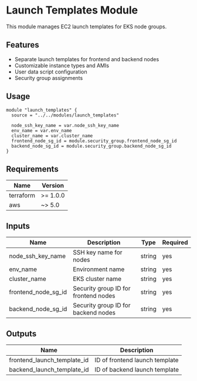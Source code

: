 # Launch Templates Module

This module manages EC2 launch templates for EKS node groups.

## Features

- Separate launch templates for frontend and backend nodes
- Customizable instance types and AMIs
- User data script configuration
- Security group assignments

## Usage

```hcl
module "launch_templates" {
  source = "../../modules/launch_templates"

  node_ssh_key_name = var.node_ssh_key_name
  env_name = var.env_name
  cluster_name = var.cluster_name
  frontend_node_sg_id = module.security_group.frontend_node_sg_id
  backend_node_sg_id = module.security_group.backend_node_sg_id
}
```

## Requirements

| Name | Version |
|------|---------|
| terraform | >= 1.0.0 |
| aws | ~> 5.0 |

## Inputs

| Name | Description | Type | Required |
|------|-------------|------|----------|
| node_ssh_key_name | SSH key name for nodes | string | yes |
| env_name | Environment name | string | yes |
| cluster_name | EKS cluster name | string | yes |
| frontend_node_sg_id | Security group ID for frontend nodes | string | yes |
| backend_node_sg_id | Security group ID for backend nodes | string | yes |

## Outputs

| Name | Description |
|------|-------------|
| frontend_launch_template_id | ID of frontend launch template |
| backend_launch_template_id | ID of backend launch template |
